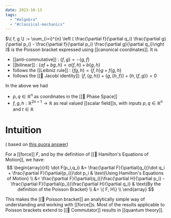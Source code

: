 ```yaml
---
date: 2023-10-13
tags:
  - "#algebra"
  - "#classical-mechanics"
---
```

$\{ f, g \} := \sum_{i=i}^{n} \left ( \frac{\partial f}{\partial q_i} \frac{\partial g}{\partial p_i} - \frac{\partial f}{\partial p_i} \frac{\partial g}{\partial q_i}\right )$ is the Poisson bracket expressed using [[canonical coordinates]]. It is
- [[anti-commutative]] : $\{ f, g \} = - \{ g, f \}$
- [[bilinear]] : $\{ af + bg, h \} = a\{ f, h \} + b \{ g, h \}$
- follows the [[Leibniz rule]] : $\{ fg,h \} = \{ f, h \} g + f \{ g,h \}$
- follows the [[📘 Jacobi identity]]: $\{ f, \{ g,h \} \} + \{ g, \{ h,f \} \} + \{ h, \{ f,g \} \} = 0$

In the above we had
- $p, q \in \mathbb{R}^n$ as coordinates in the [[📘 Phase Space]]
- $f,g,h: \mathbb{R}^{2n+1} \rightarrow \mathbb{R}$ as real valued [[scalar field]]s, with inputs $p,q \in \mathbb{R}^n$ and $t \in \mathbb{R}$ 

# Intuition
( based on [this quora answer](https://www.quora.com/What-is-an-intuitive-way-of-explaining-the-Poisson-bracket))

For a [[force]] $F$, and by the definition of [[📘 Hamilton's Equations of Motion]], we have:
$$
\begin{array}{rll}
\dot F(p_i,q_i) &= \frac{\partial F}{\partial{q_i}}\dot q_i + \frac{\partial F}{\partial{p_i}}\dot p_i & \text{Using Hamilton's Equations of Motion} \\
&= \frac{\partial F}{\partial{q_i}}\frac{\partial H}{\partial p_i} - \frac{\partial F}{\partial{p_i}}\frac{\partial H}{\partial q_i} & \text{By the definition of the Poisson Bracket} \\
&= \{ F, H\} \\
\end{array}
$$

This makes the [[📘 Poisson bracket]] an analytically simple way of understanding and working with [[force]]s. Most of the results applicable to Poisson brackets extend to [[📘 Commutator]] results in [[quantum theory]].